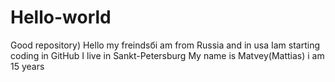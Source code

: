# Hello-world
Good repository)
Hello my freindsбi am from Russia and in usa
Iam starting coding in GitHub
I live in Sankt-Petersburg
My name is Matvey(Mattias)
i am 15 years
